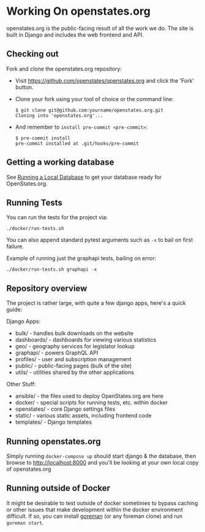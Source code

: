 # Working On openstates.org

openstates.org is the public-facing result of all the work we do. The
site is built in Django and includes the web frontend and API.

## Checking out

Fork and clone the openstates.org repository:

-   Visit <https://github.com/openstates/openstates.org> and click the
    'Fork' button.

-   Clone your fork using your tool of choice or the command line:

        $ git clone git@github.com:yourname/openstates.org.git
        Cloning into 'openstates.org'...

-   And remember to `install pre-commit <pre-commit>`:

        $ pre-commit install
        pre-commit installed at .git/hooks/pre-commit

## Getting a working database

See [Running a Local Database](local-database.md) to get your database ready for OpenStates.org.

## Running Tests

You can run the tests for the project via:

    ./docker/run-tests.sh

You can also append standard pytest arguments such as `-x` to bail on first failure.

Example of running just the graphapi tests, bailing on error:

    ./docker/run-tests.sh graphapi -x

## Repository overview

The project is rather large, with quite a few django apps, here's a
quick guide:

Django Apps:

-   bulk/ - handles bulk downloads on the website
-   dashboards/ - dashboards for viewing various statistics
-   geo/ - geography services for legislator lookup
-   graphapi/ - powers GraphQL API
-   profiles/ - user and subscription management
-   public/ - public-facing pages (bulk of the site)
-   utils/ - utilities shared by the other applications

Other Stuff:

-   ansible/ - the files used to deploy OpenStates.org are here
-   docker/ - special scripts for running tests, etc. within docker
-   openstates/ - core Django settings files
-   static/ - various static assets, including frontend code
-   templates/ - Django templates

## Running openstates.org

Simply running `docker-compose up` should start django & the database,
then browse to <http://localhost:8000> and you'll be looking at your
own local copy of openstates.org

## Running outside of Docker

It might be desirable to test outside of docker sometimes to bypass
caching or other issues that make development within the docker
environment difficult. If so, you can install
[goreman](https://github.com/mattn/goreman) (or any foreman clone) and
run `goreman start`.
